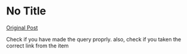 # No Title

[Original Post](https://discourse.onlinedegree.iitm.ac.in/t/165959/330)

<p>Check if you have made the query proprly. also, check if you taken the correct link from the item</p>